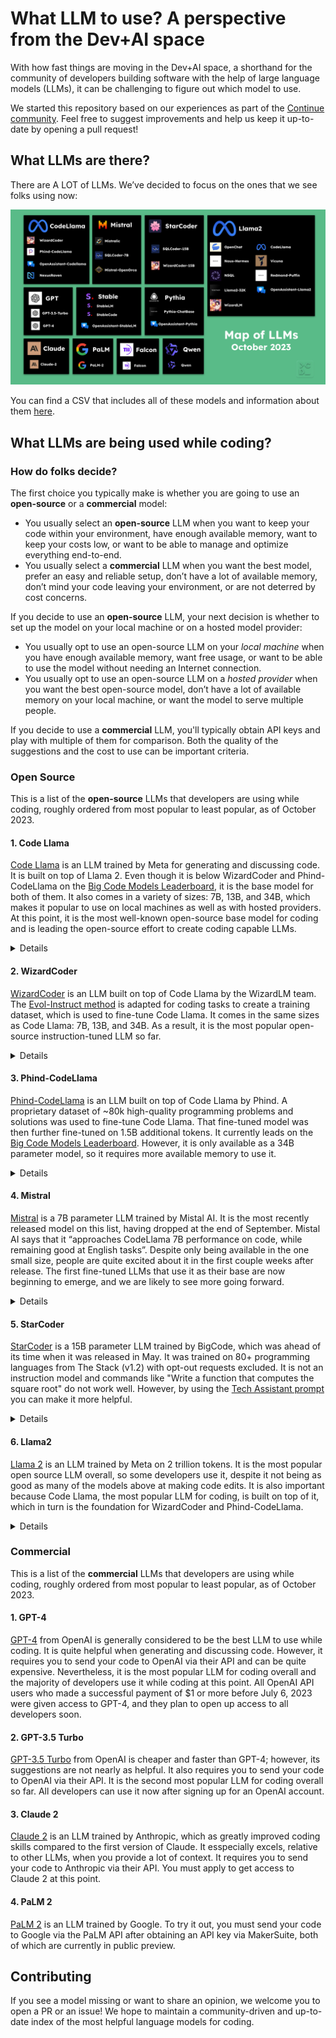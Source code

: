# What LLM to use? A perspective from the Dev+AI space

With how fast things are moving in the Dev+AI space, a shorthand for the community of developers building software with the help of large language models (LLMs), it can be challenging to figure out which model to use.

We started this repository based on our experiences as part of the [Continue community](https://github.com/continuedev/continue). Feel free to suggest improvements and help us keep it up-to-date by opening a pull request!

## What LLMs are there?

There are A LOT of LLMs. We’ve decided to focus on the ones that we see folks using now:

![LLMs graphic](LLMs.png)

You can find a CSV that includes all of these models and information about them [here](./LLMs.csv).

## What LLMs are being used while coding?

### How do folks decide?

The first choice you typically make is whether you are going to use an **open-source** or a **commercial** model:

- You usually select an **open-source** LLM when you want to keep your code within your environment, have enough available memory, want to keep your costs low, or want to be able to manage and optimize everything end-to-end.
- You usually select a **commercial** LLM when you want the best model, prefer an easy and reliable setup, don’t have a lot of available memory, don’t mind your code leaving your environment, or are not deterred by cost concerns.

If you decide to use an **open-source** LLM, your next decision is whether to set up the model on your local machine or on a hosted model provider:

- You usually opt to use an open-source LLM on your _local machine_ when you have enough available memory, want free usage, or want to be able to use the model without needing an Internet connection.
- You usually opt to use an open-source LLM on a _hosted provider_ when you want the best open-source model, don’t have a lot of available memory on your local machine, or want the model to serve multiple people.

If you decide to use a **commercial** LLM, you'll typically obtain API keys and play with multiple of them for comparison. Both the quality of the suggestions and the cost to use can be important criteria.

### Open Source

This is a list of the **open-source** LLMs that developers are using while coding, roughly ordered from most popular to least popular, as of October 2023.

#### 1. Code Llama

[Code Llama](https://about.fb.com/news/2023/08/code-llama-ai-for-coding/) is an LLM trained by Meta for generating and discussing code. It is built on top of Llama 2. Even though it is below WizardCoder and Phind-CodeLlama on the [Big Code Models Leaderboard](https://huggingface.co/spaces/bigcode/bigcode-models-leaderboard), it is the base model for both of them. It also comes in a variety of sizes: 7B, 13B, and 34B, which makes it popular to use on local machines as well as with hosted providers. At this point, it is the most well-known open-source base model for coding and is leading the open-source effort to create coding capable LLMs.

<details>
    <summary>Details</summary>

    Creator: Meta
    Date released: August 24th, 2023
    License: Llama 2 Community
    Base model: Llama 2
    Parameters: 7B, 13B, 34B

</details>

#### 2. WizardCoder

[WizardCoder](https://github.com/nlpxucan/WizardLM/tree/main/WizardCoder) is an LLM built on top of Code Llama by the WizardLM team. The [Evol-Instruct method](https://x.com/WizardLM_AI/status/1705551243421090207?s=20) is adapted for coding tasks to create a training dataset, which is used to fine-tune Code Llama. It comes in the same sizes as Code Llama: 7B, 13B, and 34B. As a result, it is the most popular open-source instruction-tuned LLM so far.

<details>
    <summary>Details</summary>
    
    Creator: WizardLM
    Date released: August 26th, 2023
    License: Llama 2 Community
    Base model: Code Llama
    Parameters: 7B, 13B, 34B
    
</details>

#### 3. Phind-CodeLlama

[Phind-CodeLlama](https://www.phind.com/blog/code-llama-beats-gpt4) is an LLM built on top of Code Llama by Phind. A proprietary dataset of ~80k high-quality programming problems and solutions was used to fine-tune Code Llama. That fine-tuned model was then further fine-tuned on 1.5B additional tokens. It currently leads on the [Big Code Models Leaderboard](https://huggingface.co/spaces/bigcode/bigcode-models-leaderboard). However, it is only available as a 34B parameter model, so it requires more available memory to use it.

<details>
    <summary>Details</summary>
    
    Creator: Phind
    Date released: August 28th, 2023
    License: Llama 2 Community
    Base model: Code Llama
    Parameters: 34B

</details>

#### 4. Mistral

[Mistral](https://mistral.ai/news/announcing-mistral-7b) is a 7B parameter LLM trained by Mistal AI. It is the most recently released model on this list, having dropped at the end of September. Mistal AI says that it “approaches CodeLlama 7B performance on code, while remaining good at English tasks”. Despite only being available in the one small size, people are quite excited about it in the first couple weeks after release. The first fine-tuned LLMs that use it as their base are now beginning to emerge, and we are likely to see more going forward.

<details>
    <summary>Details</summary>
    
    Creator: Mistral AI
    Date released: September 27th, 2023
    License: Apache 2.0
    Base model: Mistral
    Parameters: 7B
    
</details>

#### 5. StarCoder

[StarCoder](https://huggingface.co/blog/starcoder) is a 15B parameter LLM trained by BigCode, which was ahead of its time when it was released in May. It was trained on 80+ programming languages from The Stack (v1.2) with opt-out requests excluded. It is not an instruction model and commands like "Write a function that computes the square root" do not work well. However, by using the [Tech Assistant prompt](https://huggingface.co/datasets/bigcode/ta-prompt) you can make it more helpful.

<details>
    <summary>Details</summary>
    
    Creator: BigCode
    Date released: May 4th, 2023
    License: OpenRAIL-M
    Base model: StarCoder
    Parameters: 15B
    
</details>

#### 6. Llama2

[Llama 2](https://ai.meta.com/llama/#inside-the-model) is an LLM trained by Meta on 2 trillion tokens. It is the most popular open source LLM overall, so some developers use it, despite it not being as good as many of the models above at making code edits. It is also important because Code Llama, the most popular LLM for coding, is built on top of it, which in turn is the foundation for WizardCoder and Phind-CodeLlama.

<details>
    <summary>Details</summary>
    
    Creator: Meta
    Date released: July 18th, 2023
    License: Llama 2 Community
    Base model: Llama 2
    Parameters: 7B, 13B, 70B
    
</details>

### Commercial

This is a list of the **commercial** LLMs that developers are using while coding, roughly ordered from most popular to least popular, as of October 2023.

#### 1. GPT-4

[GPT-4](https://openai.com/research/gpt-4) from OpenAI is generally considered to be the best LLM to use while coding. It is quite helpful when generating and discussing code. However, it requires you to send your code to OpenAI via their API and can be quite expensive. Nevertheless, it is the most popular LLM for coding overall and the majority of developers use it while coding at this point. All OpenAI API users who made a successful payment of $1 or more before July 6, 2023 were given access to GPT-4, and they plan to open up access to all developers soon.

#### 2. GPT-3.5 Turbo

[GPT-3.5 Turbo](https://platform.openai.com/docs/models/gpt-3-5) from OpenAI is cheaper and faster than GPT-4; however, its suggestions are not nearly as helpful. It also requires you to send your code to OpenAI via their API. It is the second most popular LLM for coding overall so far. All developers can use it now after signing up for an OpenAI account.

#### 3. Claude 2

[Claude 2](https://www.anthropic.com/index/claude-2) is an LLM trained by Anthropic, which as greatly improved coding skills compared to the first version of Claude. It esspecially excels, relative to other LLMs, when you provide a lot of context. It requires you to send your code to Anthropic via their API. You must apply to get access to Claude 2 at this point.

#### 4. PaLM 2

[PaLM 2](https://ai.google/discover/palm2) is an LLM trained by Google. To try it out, you must send your code to Google via the PaLM API after obtaining an API key via MakerSuite, both of which are currently in public preview.

## Contributing

If you see a model missing or want to share an opinion, we welcome you to open a PR or an issue! We hope to maintain a community-driven and up-to-date index of the most helpful language models for coding.
